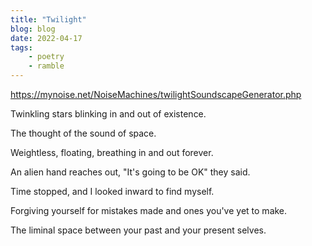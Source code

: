 ```yaml
---
title: "Twilight"
blog: blog
date: 2022-04-17
tags:
    - poetry
    - ramble
---
```


https://mynoise.net/NoiseMachines/twilightSoundscapeGenerator.php

Twinkling stars blinking in and out of existence.

The thought of the sound of space.

Weightless, floating, breathing in and out forever.

An alien hand reaches out, "It's going to be OK" they said.

Time stopped, and I looked inward to find myself.

Forgiving yourself for mistakes made and ones you've yet to make.

The liminal space between your past and your present selves.
